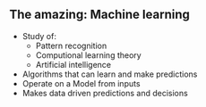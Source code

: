 <h2>The amazing: Machine learning</h2>
<ul>
    <li>Study of:
        <ul>
            <li>Pattern recognition</li>
            <li>Computional learning theory</li>
            <li>Artificial intelligence</li>
        </ul>
    </li>
    <li>Algorithms that can learn and make predictions</li>
    <li>Operate on a Model from inputs</li>
    <li>Makes data driven predictions and decisions</li>
</ul>